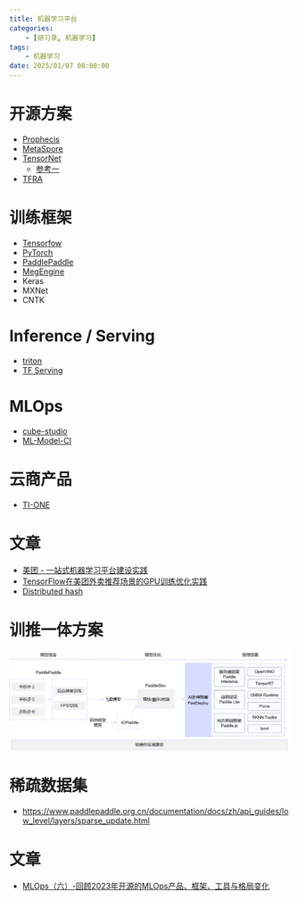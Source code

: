 ```yaml
---
title: 机器学习平台
categories: 
    - [研习录, 机器学习]
tags:
    - 机器学习
date: 2025/01/07 00:00:00
---
```


# 开源方案

- [Prophecis](https://github.com/WeBankFinTech/Prophecis)
- [MetaSpore](https://github.com/meta-soul/MetaSpore)
- [TensorNet](https://github.com/Qihoo360/tensornet)
  - [参考一](https://blog.csdn.net/ZVAyIVqt0UFji/article/details/108633132)
- [TFRA](https://github.com/tensorflow/recommenders-addons/tree/master)


# 训练框架

- [Tensorfow]()
- [PyTorch]()
- [PaddlePaddle]()
- [MegEngine](https://github.com/MegEngine/MegEngine)
- Keras
- MXNet
- CNTK

# Inference / Serving

- [triton](https://github.com/triton-inference-server/server)
- [TF Serving](https://github.com/tensorflow/serving/tree/master#)

# MLOps

- [cube-studio](https://github.com/tencentmusic/cube-studio)
- [ML-Model-CI](https://github.com/cap-ntu/ML-Model-CI/tree/master)

# 云商产品

- [TI-ONE](https://cloud.tencent.com/document/product/851/74170)

# 文章

- [美团 - 一站式机器学习平台建设实践](https://tech.meituan.com/2020/01/23/meituan-delivery-machine-learning.html)
- [TensorFlow在美团外卖推荐场景的GPU训练优化实践](https://tech.meituan.com/2022/03/24/tensorflow-gpu-training-optimization-practice-in-meituan-waimai-recommendation-scenarios.html)
- [Distributed hash](https://www.cnblogs.com/rossiXYZ/p/15928428.html#%E6%BA%90%E7%A0%81%E8%A7%A3%E6%9E%90-nvidia-hugectrgpu%E7%89%88%E6%9C%AC%E5%8F%82%E6%95%B0%E6%9C%8D%E5%8A%A1%E5%99%A8----6-----distributed-hash%E8%A1%A8)

# 训推一体方案

![img](./README/22ab779e2a8946efbed4fbbb8ae6cc68bdc114a9ffad4241b8810763e479a8f4.png)

# 稀疏数据集

- https://www.paddlepaddle.org.cn/documentation/docs/zh/api_guides/low_level/layers/sparse_update.html

# 文章

- [MLOps（六）-回顾2023年开源的MLOps产品、框架、工具与格局变化](https://zhuanlan.zhihu.com/p/667299175)
